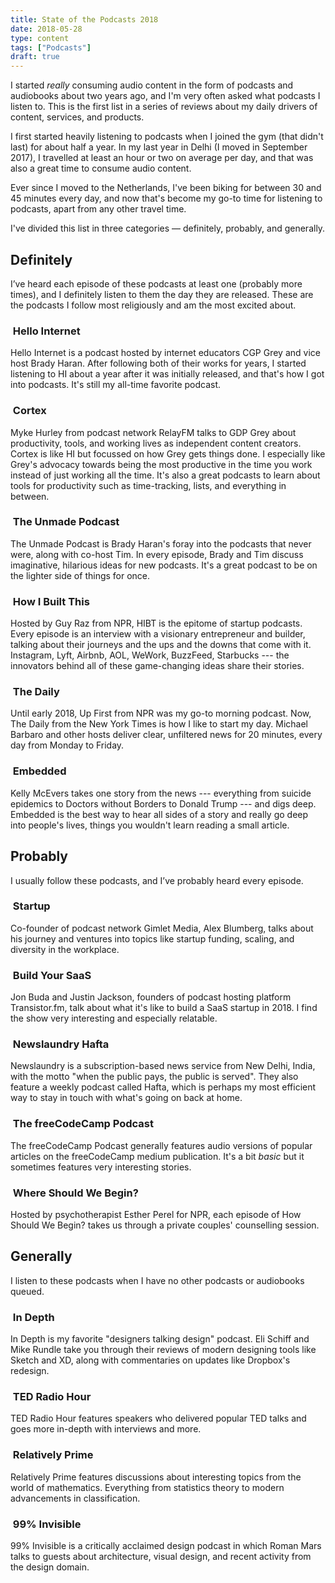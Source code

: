 ```yaml
---
title: State of the Podcasts 2018
date: 2018-05-28
type: content
tags: ["Podcasts"]
draft: true
---
```


I started *really* consuming audio content in the form of podcasts and audiobooks about two years ago, and I'm very often asked what podcasts I listen to. This is the first list in a series of reviews about my daily drivers of content, services, and products.

<!--more-->

I first started heavily listening to podcasts when I joined the gym (that didn't last) for about half a year. In my last year in Delhi (I moved in September 2017), I travelled at least an hour or two on average per day, and that was also a great time to consume audio content.

Ever since I moved to the Netherlands, I've been biking for between 30 and 45 minutes every day, and now that's become my go-to time for listening to podcasts, apart from any other travel time.

I've divided this list in three categories — definitely, probably, and generally.

## Definitely
I’ve heard each episode of these podcasts at least one (probably more times), and I definitely listen to them the day they are released. These are the podcasts I follow most religiously and am the most excited about.

### <img alt="" src="https://res.cloudinary.com/anand-chowdhary/image/upload/v1532798446/hello-internet_a98ikc.png"> Hello Internet

Hello Internet is a podcast hosted by internet educators CGP Grey and vice host Brady Haran. After following both of their works for years, I started listening to HI about a year after it was initially released, and that's how I got into podcasts. It's still my all-time favorite podcast.

### <img alt="" src="https://res.cloudinary.com/anand-chowdhary/image/upload/v1532798447/cortex_fv6crb.png"> Cortex
Myke Hurley from podcast network RelayFM talks to GDP Grey about productivity, tools, and working lives as independent content creators. Cortex is like HI but focussed on how Grey gets things done. I especially like Grey's advocacy towards being the most productive in the time you work instead of just working all the time. It's also a great podcasts to learn about tools for productivity such as time-tracking, lists, and everything in between.

### <img alt="" src="https://res.cloudinary.com/anand-chowdhary/image/upload/v1532798448/the-unmade-podcast_faatpk.png"> The Unmade Podcast
The Unmade Podcast is Brady Haran's foray into the podcasts that never were, along with co-host Tim. In every episode, Brady and Tim discuss imaginative, hilarious ideas for new podcasts. It's a great podcast to be on the lighter side of things for once.

### <img alt="" src="https://res.cloudinary.com/anand-chowdhary/image/upload/v1532798448/how-i-built-this_juo5co.png"> How I Built This
Hosted by Guy Raz from NPR, HIBT is the epitome of startup podcasts. Every episode is an interview with a visionary entrepreneur and builder, talking about their journeys and the ups and the downs that come with it. Instagram, Lyft, Airbnb, AOL, WeWork, BuzzFeed, Starbucks --- the innovators behind all of these game-changing ideas share their stories.

### <img alt="" src="https://res.cloudinary.com/anand-chowdhary/image/upload/v1532798448/the-daily_j51cfm.png"> The Daily
Until early 2018, Up First from NPR was my go-to morning podcast. Now, The Daily from the New York Times is how I like to start my day. Michael Barbaro and other hosts deliver clear, unfiltered news for 20 minutes, every day from Monday to Friday.

### <img alt="" src="https://res.cloudinary.com/anand-chowdhary/image/upload/v1532798447/embedded_c7m41c.png"> Embedded
Kelly McEvers takes one story from the news --- everything from suicide epidemics to Doctors without Borders to Donald Trump --- and digs deep. Embedded is the best way to hear all sides of a story and really go deep into people's lives, things you wouldn't learn reading a small article.


## Probably
I usually follow these podcasts, and I’ve probably heard every episode.

### <img alt="" src="https://res.cloudinary.com/anand-chowdhary/image/upload/v1532798448/startup_hgrdxc.png"> Startup
Co-founder of podcast network Gimlet Media, Alex Blumberg, talks about his journey and ventures into topics like startup funding, scaling, and diversity in the workplace.

### <img alt="" src="https://res.cloudinary.com/anand-chowdhary/image/upload/v1532798447/build-your-saas_n90oca.png"> Build Your SaaS
Jon Buda and Justin Jackson, founders of podcast hosting platform Transistor.fm, talk about what it's like to build a SaaS startup in 2018. I find the show very interesting and especially relatable.

### <img alt="" src="https://res.cloudinary.com/anand-chowdhary/image/upload/v1532798448/newslaundry-hafta_smvs1f.png"> Newslaundry Hafta
Newslaundry is a subscription-based news service from New Delhi, India, with the motto "when the public pays, the public is served". They also feature a weekly podcast called Hafta, which is perhaps my most efficient way to stay in touch with what's going on back at home.

### <img alt="" src="https://res.cloudinary.com/anand-chowdhary/image/upload/v1532798448/the-freecodecamp-podcast_m1bi3p.png"> The freeCodeCamp Podcast
The freeCodeCamp Podcast generally features audio versions of popular articles on the freeCodeCamp medium publication. It's a bit *basic* but it sometimes features very interesting stories.

### <img alt="" src="https://res.cloudinary.com/anand-chowdhary/image/upload/v1532798449/where-should-we-begin_crlryb.png"> Where Should We Begin?
Hosted by psychotherapist Esther Perel for NPR, each episode of How Should We Begin? takes us through a private couples' counselling session.

## Generally
I listen to these podcasts when I have no other podcasts or audiobooks queued.

### <img alt="" src="https://res.cloudinary.com/anand-chowdhary/image/upload/v1532798448/in-depth_cvhyxy.png"> In Depth
In Depth is my favorite "designers talking design" podcast. Eli Schiff and Mike Rundle take you through their reviews of modern designing tools like Sketch and XD, along with commentaries on updates like Dropbox's redesign.

### <img alt="" src="https://res.cloudinary.com/anand-chowdhary/image/upload/v1532798450/ted-radio-hour_kwaymj.png"> TED Radio Hour
TED Radio Hour features speakers who delivered popular TED talks and goes more in-depth with interviews and more.

### <img alt="" src="https://res.cloudinary.com/anand-chowdhary/image/upload/v1532798448/relatively-prime_ada4tg.png"> Relatively Prime
Relatively Prime features discussions about interesting topics from the world of mathematics. Everything from statistics theory to modern advancements in classification.

### <img alt="" src="https://res.cloudinary.com/anand-chowdhary/image/upload/v1532798447/99-invisible_pd4gdg.png"> 99% Invisible
99% Invisible is a critically acclaimed design podcast in which Roman Mars talks to guests about architecture, visual design, and recent activity from the design domain.